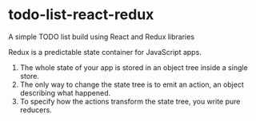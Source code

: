 # todo-list-react-redux
A simple TODO list build using React and Redux libraries

Redux is a predictable state container for JavaScript apps.

1. The whole state of your app is stored in an object tree inside a single store.
2. The only way to change the state tree is to emit an action, an object describing what happened.
3. To specify how the actions transform the state tree, you write pure reducers.
